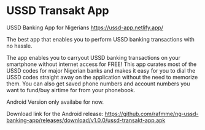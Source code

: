 # USSD Transakt App
USSD Banking App for Nigerians
https://ussd-app.netlify.app/

The best app that enables you to perform USSD banking transactions with no hassle.

The app enables you to carryout USSD banking transactions on your smartphone without internet access for FREE! This app curates most of the USSD codes for major Nigerian banks and makes it easy for you to dial the USSD codes straight away on the application without the need to memorize them. You can also get saved phone numbers and account numbers you want to fund/buy airtime for from your phonebook.

Android Version only availabe for now.

Download link for the Android release:
https://github.com/rafmme/ng-ussd-banking-app/releases/download/v1.0.0/ussd-transakt-app.apk
